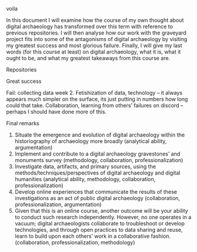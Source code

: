 voila

In this document I will examine how the course of my own thought about digital archaeology has transformed over this term with reference to previous repositories. I will then analyse how our work with the graveyard project fits into some of the antagonisms of digital archaeology by visiting my greatest success and most glorious failure. Finally, I will give my last words (for this course at least) on digital archaeology, what it is, what it ought to be, and what my greatest takeaways from this course are.

Repositories

Great success

Fail: collecting data week 2. Fetishization of data, technology – it always appears much simpler on the surface, its just putting in numbers how long could that take. Collaboration, learning from others’ failures on discord – perhaps I should have done more of this.

Final remarks

1. Situate the emergence and evolution of digital archaeology within the historiography of archaeology more broadly (analytical ability, argumentation)
2. Implement and contribute to a digital archaeology gravestones’ and monuments survey (methodology, collaboration, professionalization)
3. Investigate data, artifacts, and primary sources, using the methods/techniques/perspectives of digital archaeology and digital humanities (analytical ability, methodology, collaboration, professionalization)
4. Develop online experiences that communicate the results of these investigations as an act of public digital archaeology (collaboration, professionalization, argumentation)
5. Given that this is an online course, another outcome will be your ability to conduct such research independently. However, no one operates in a vacuum; digital archaeologists collaborate to troubleshoot or develop technologies, and through open practices to data sharing and reuse, learn to build upon each others’ work in a collaborative fashion. (collaboration, professionalization, methodology)


